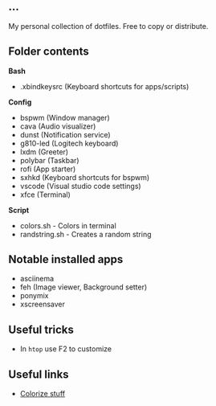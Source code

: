 ...
--
My personal collection of dotfiles. Free to copy or distribute.

## Folder contents

**Bash**

- .xbindkeysrc (Keyboard shortcuts for apps/scripts)

**Config**

- bspwm (Window manager)
- cava (Audio visualizer)
- dunst (Notification service)
- g810-led (Logitech keyboard)
- lxdm (Greeter)
- polybar (Taskbar)
- rofi (App starter)
- sxhkd (Keyboard shortcuts for bspwm)
- vscode (Visual studio code settings)
- xfce (Terminal)

**Script**

- colors.sh - Colors in terminal
- randstring.sh - Creates a random string

## Notable installed apps

- asciinema
- feh (Image viewer, Background setter)
- ponymix
- xscreensaver

## Useful tricks
- In `htop` use F2 to customize

## Useful links

- [Colorize stuff](https://wiki.archlinux.org/index.php/Color_output_in_console)
